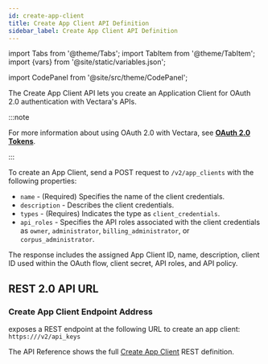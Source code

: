 ```yaml
---
id: create-app-client
title: Create App Client API Definition
sidebar_label: Create App Client API Definition
---
```


import Tabs from '@theme/Tabs';
import TabItem from '@theme/TabItem';
import {vars} from '@site/static/variables.json';

import CodePanel from '@site/src/theme/CodePanel';


The Create App Client API lets you create an Application Client for OAuth 2.0
authentication with Vectara's APIs.

:::note

For more information about using OAuth 2.0 with Vectara, see
[**OAuth 2.0 Tokens**](/docs/learn/authentication/oauth-2).

:::

To create an App Client, send a POST request to `/v2/app_clients` with the
following properties:

- `name` - (Required) Specifies the name of the client credentials.
- `description` - Describes the client credentials.
- `types` - (Requires) Indicates the type as `client_credentials`.
- `api_roles` - Specifies the API roles associated with the client credentials
  as `owner`, `administrator`, `billing_administrator`, or `corpus_administrator`.

The response includes the assigned App Client ID, name, description, client ID 
used within the OAuth flow, client secret, API roles, and API policy.

## REST 2.0 API URL

### Create App Client Endpoint Address

<Config v="names.product"/> exposes a REST endpoint at the following URL
to create an app client:
<code>https://<Config v="domains.rest.indexing"/>/v2/api_keys</code>

The API Reference shows the full [Create App Client](/docs/rest-api/create-app-client) REST definition.
